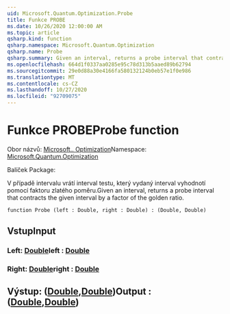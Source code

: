 ```yaml
---
uid: Microsoft.Quantum.Optimization.Probe
title: Funkce PROBE
ms.date: 10/26/2020 12:00:00 AM
ms.topic: article
qsharp.kind: function
qsharp.namespace: Microsoft.Quantum.Optimization
qsharp.name: Probe
qsharp.summary: Given an interval, returns a probe interval that contracts the given interval by a factor of the golden ratio.
ms.openlocfilehash: 664d1f0337aa0285e95c78d313b5aaed89b62794
ms.sourcegitcommit: 29e0d88a30e4166fa580132124b0eb57e1f0e986
ms.translationtype: MT
ms.contentlocale: cs-CZ
ms.lasthandoff: 10/27/2020
ms.locfileid: "92709075"
---
```

# <a name="probe-function"></a><span data-ttu-id="f60fc-102">Funkce PROBE</span><span class="sxs-lookup"><span data-stu-id="f60fc-102">Probe function</span></span>

<span data-ttu-id="f60fc-103">Obor názvů: [Microsoft.. Optimization](xref:Microsoft.Quantum.Optimization)</span><span class="sxs-lookup"><span data-stu-id="f60fc-103">Namespace: [Microsoft.Quantum.Optimization](xref:Microsoft.Quantum.Optimization)</span></span>

<span data-ttu-id="f60fc-104">Balíček [](https://nuget.org/packages/)</span><span class="sxs-lookup"><span data-stu-id="f60fc-104">Package: [](https://nuget.org/packages/)</span></span>


<span data-ttu-id="f60fc-105">V případě intervalu vrátí interval testu, který vydaný interval vyhodnotí pomocí faktoru zlatého poměru.</span><span class="sxs-lookup"><span data-stu-id="f60fc-105">Given an interval, returns a probe interval that contracts the given interval by a factor of the golden ratio.</span></span>

```qsharp
function Probe (left : Double, right : Double) : (Double, Double)
```


## <a name="input"></a><span data-ttu-id="f60fc-106">Vstup</span><span class="sxs-lookup"><span data-stu-id="f60fc-106">Input</span></span>

### <a name="left--double"></a><span data-ttu-id="f60fc-107">Left: [Double](xref:microsoft.quantum.lang-ref.double)</span><span class="sxs-lookup"><span data-stu-id="f60fc-107">left : [Double](xref:microsoft.quantum.lang-ref.double)</span></span>




### <a name="right--double"></a><span data-ttu-id="f60fc-108">Right: [Double](xref:microsoft.quantum.lang-ref.double)</span><span class="sxs-lookup"><span data-stu-id="f60fc-108">right : [Double](xref:microsoft.quantum.lang-ref.double)</span></span>





## <a name="output--doubledouble"></a><span data-ttu-id="f60fc-109">Výstup: ([Double](xref:microsoft.quantum.lang-ref.double),[Double](xref:microsoft.quantum.lang-ref.double))</span><span class="sxs-lookup"><span data-stu-id="f60fc-109">Output : ([Double](xref:microsoft.quantum.lang-ref.double),[Double](xref:microsoft.quantum.lang-ref.double))</span></span>

